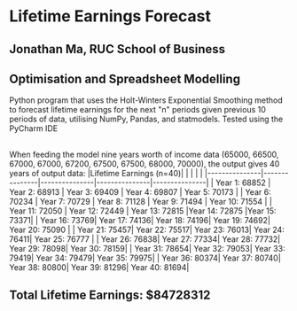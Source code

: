 # Lifetime Earnings Forecast
## Jonathan Ma, RUC School of Business
## Optimisation and Spreadsheet Modelling
Python program that uses the Holt-Winters Exponential Smoothing method to forecast lifetime earnings for the next "n" periods given previous 10 periods of data, utilising NumPy, Pandas, and statmodels. Tested using the PyCharm IDE
## 
When feeding the model nine years worth of income data (65000, 66500, 67000, 67000, 67200, 67500, 67500, 68000, 70000), the output gives 40 years of output data:
|Lifetime Earnings (n=40)| | | | |
|---------------|---------------|---------------|---------------|---------------| 
| Year 1: 68852 | Year 2: 68913 | Year 3: 69409 | Year 4: 69807 | Year 5: 70173 |
| Year 6: 70234 | Year 7: 70729 | Year 8: 71128 | Year 9: 71494 | Year 10: 71554 |
| Year 11: 72050 | Year 12: 72449 | Year 13: 72815 |Year 14: 72875 |Year 15: 73371|
| Year 16: 73769| Year 17: 74136| Year 18: 74196| Year 19: 74692| Year 20: 75090 |
| Year 21: 75457| Year 22: 75517| Year 23: 76013| Year 24: 76411| Year 25: 76777 |
| Year 26: 76838| Year 27: 77334| Year 28: 77732| Year 29: 78098| Year 30: 78159|
| Year 31: 78654| Year 32: 79053| Year 33: 79419| Year 34: 79479| Year 35: 79975|
| Year 36: 80374| Year 37: 80740| Year 38: 80800| Year 39: 81296| Year 40: 81694|
## Total Lifetime Earnings: $84728312
